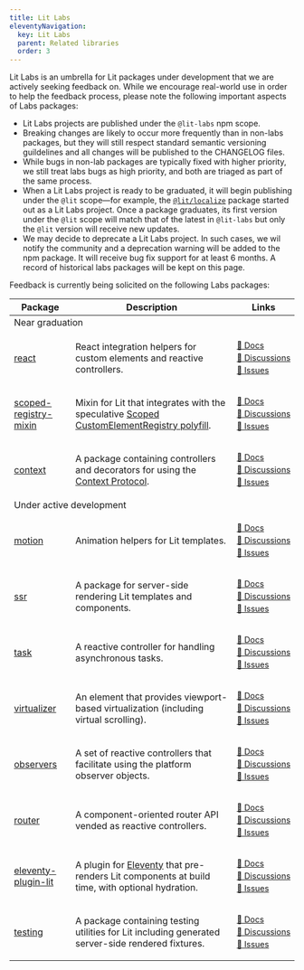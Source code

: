 ```yaml
---
title: Lit Labs
eleventyNavigation:
  key: Lit Labs
  parent: Related libraries
  order: 3
---
```


Lit Labs is an umbrella for Lit packages under development that we are actively seeking feedback on. While we encourage real-world use in order to help the feedback process, please note the following important aspects of Labs packages:

- Lit Labs projects are published under the `@lit-labs` npm scope.
- Breaking changes are likely to occur more frequently than in non-labs packages, but they will still respect standard semantic versioning guildelines and all changes will be published to the CHANGELOG files.
- While bugs in non-lab packages are typically fixed with higher priority, we still treat labs bugs as high priority, and both are triaged as part of the same process.
- When a Lit Labs project is ready to be graduated, it will begin publishing under the `@lit` scope—for example, the [`@lit/localize`](/docs/localization/overview/) package started out as a Lit Labs project. Once a package graduates, its first version under the `@lit` scope will match that of the latest in `@lit-labs` but only the `@lit` version will receive new updates.
- We may decide to deprecate a Lit Labs project. In such cases, we wil notify the community and a deprecation warning will be added to the npm package. It will receive bug fix support for at least 6 months. A record of historical labs packages will be kept on this page.

Feedback is currently being solicited on the following Labs packages:

<style>
  .labs-table-links {
    font-size: 0.9em;
    line-height: 1.5;
  }
</style>

<table class="directory">
<thead><tr><th>Package</th><th>Description</th><th>Links</th></tr></thead>
<tbody>
<tr class="subheading"><td colspan=3>Near graduation</td></tr>

<tr>
<td>

[react](https://www.npmjs.com/package/@lit-labs/react)

</td>
<td>React integration helpers for custom elements and reactive controllers.</td>
<td class="labs-table-links">

[📄&nbsp;Docs](https://github.com/lit/lit/tree/main/packages/labs/react#readme "Docs")<br>[💬&nbsp;Discussions](https://github.com/lit/lit/discussions "Discussions")<br>[🐞&nbsp;Issues](https://github.com/lit/lit/issues?q=is%3Aissue+is%3Aopen+%5Blabs%2Freact%5D+in%3Atitle "Issues")

</td>
</tr>

<tr>
<td>

[scoped-registry-mixin](https://www.npmjs.com/package/@lit-labs/scoped-registry-mixin)

</td>
<td>

Mixin for Lit that integrates with the speculative [Scoped CustomElementRegistry polyfill](https://github.com/webcomponents/polyfills/tree/master/packages/scoped-custom-element-registry).

</td>
<td class="labs-table-links">

[📄&nbsp;Docs](https://github.com/lit/lit/tree/main/packages/labs/scoped-registry-mixin#readme "Docs")<br>[💬&nbsp;Discussions](https://github.com/lit/lit/discussions "Discussions")<br>[🐞&nbsp;Issues](https://github.com/lit/lit/issues?q=is%3Aissue+is%3Aopen+%5Blabs%2Fscoped-registry-mixin%5D+in%3Atitle "Issues")

</td>
</tr>

<tr>
<td>

[context](https://www.npmjs.com/package/@lit-labs/context)

</td>
<td>

A package containing controllers and decorators for using the [Context Protocol](https://github.com/webcomponents-cg/community-protocols/blob/main/proposals/context.md).

</td>
<td class="labs-table-links">

[📄&nbsp;Docs](https://github.com/lit/lit/tree/main/packages/labs/context#readme "Docs")<br>[💬&nbsp;Discussions](https://github.com/lit/lit/discussions/3302 "Discussions")<br>[🐞&nbsp;Issues](https://github.com/lit/lit/issues?q=is%3Aissue+is%3Aopen+%5Blabs%2Fcontext%5D+in%3Atitle "Issues")

</td>
</tr>

<tr class="subheading"><td colspan=3>Under active development</td></tr>

<tr>
<td>

[motion](https://www.npmjs.com/package/@lit-labs/motion)

</td>
<td>Animation helpers for Lit templates.</td>
<td class="labs-table-links">

[📄&nbsp;Docs](https://github.com/lit/lit/tree/main/packages/labs/motion#readme "Docs")<br>[💬&nbsp;Discussions](https://github.com/lit/lit/discussions "Discussions")<br>[🐞&nbsp;Issues](https://github.com/lit/lit/issues?q=is%3Aissue+is%3Aopen+%5Blabs%2Fmotion%5D+in%3Atitle "Issues")

</td>
</tr>


<tr>
<td>

[ssr](https://www.npmjs.com/package/@lit-labs/ssr)

</td>
<td>A package for server-side rendering Lit templates and components.</td>
<td class="labs-table-links">

[📄&nbsp;Docs](/docs/ssr/overview "Docs")<br>[💬&nbsp;Discussions](https://github.com/lit/lit/discussions "Discussions")<br>[🐞&nbsp;Issues](https://github.com/lit/lit/issues?q=is%3Aissue+is%3Aopen+%5Blabs%2Fssr%5D+in%3Atitle "Issues")

</td>
</tr>

<tr>
<td>

[task](https://www.npmjs.com/package/@lit-labs/task)

</td>
<td>A reactive controller for handling asynchronous tasks.</td>
<td class="labs-table-links">

[📄&nbsp;Docs](https://github.com/lit/lit/tree/main/packages/labs/task#readme "Docs")<br>[💬&nbsp;Discussions](https://github.com/lit/lit/discussions "Discussions")<br>[🐞&nbsp;Issues](https://github.com/lit/lit/issues?q=is%3Aissue+is%3Aopen+%5Blabs%2Ftask%5D+in%3Atitle "Issues")

</td>
</tr>

<tr>
<td>

[virtualizer](https://www.npmjs.com/package/@lit-labs/virtualizer)

</td>
<td>An element that provides viewport-based virtualization (including virtual scrolling).</td>
<td class="labs-table-links">

[📄&nbsp;Docs](https://github.com/lit/lit/tree/main/packages/labs/virtualizer#readme "Docs")<br>[💬&nbsp;Discussions](https://github.com/lit/lit/discussions "Discussions")<br>[🐞&nbsp;Issues](https://github.com/lit/lit/issues?q=is%3Aissue+is%3Aopen+%5Blabs%2Fvirtualizer%5D+in%3Atitle "Issues")

</td>
</tr>

<tr>
<td>

[observers](https://www.npmjs.com/package/@lit-labs/observers)

</td>
<td>A set of reactive controllers that facilitate using the platform observer objects.</td>
<td class="labs-table-links">

[📄&nbsp;Docs](https://github.com/lit/lit/tree/main/packages/labs/observers#readme "Docs")<br>[💬&nbsp;Discussions](https://github.com/lit/lit/discussions "Discussions")<br>[🐞&nbsp;Issues](https://github.com/lit/lit/issues?q=is%3Aissue+is%3Aopen+%5Blabs%2Fobservers%5D+in%3Atitle "Issues")

</td>
</tr>

<tr>
<td>

[router](https://www.npmjs.com/package/@lit-labs/router)

</td>
<td>A component-oriented router API vended as reactive controllers.</td>
<td class="labs-table-links">

[📄&nbsp;Docs](https://github.com/lit/lit/tree/main/packages/labs/router#readme "Docs")<br>[💬&nbsp;Discussions](https://github.com/lit/lit/discussions "Discussions")<br>[🐞&nbsp;Issues](https://github.com/lit/lit/issues?q=is%3Aissue+is%3Aopen+%5Blabs%2Frouter%5D+in%3Atitle "Issues")

</td>
</tr>

<tr>
<td>

[eleventy-plugin-lit](https://www.npmjs.com/package/@lit-labs/eleventy-plugin-lit)

</td>
<td>

A plugin for [Eleventy](https://www.11ty.dev) that pre-renders Lit components at build time, with optional hydration.

</td>
<td class="labs-table-links">

[📄&nbsp;Docs](https://github.com/lit/lit/tree/main/packages/labs/eleventy-plugin-lit#readme "Docs")<br>[💬&nbsp;Discussions](https://github.com/lit/lit/discussions "Discussions")<br>[🐞&nbsp;Issues](https://github.com/lit/lit/issues?q=is%3Aissue+is%3Aopen+%5Blabs%2Feleventy-plugin-lit%5D+in%3Atitle "Issues")

</td>
</tr>

<tr>
<td>

[testing](https://www.npmjs.com/package/@lit-labs/testing)

</td>
<td>A package containing testing utilities for Lit including generated server-side rendered fixtures.</td>
<td class="labs-table-links">

[📄&nbsp;Docs](https://github.com/lit/lit/tree/main/packages/labs/testing#readme "Docs")<br>[💬&nbsp;Discussions](https://github.com/lit/lit/discussions "Discussions")<br>[🐞&nbsp;Issues](https://github.com/lit/lit/issues?q=is%3Aissue+is%3Aopen+%5Blabs%2Ftesting%5D+in%3Atitle "Issues")

</td>
</tr>

</tbody>
</table>
